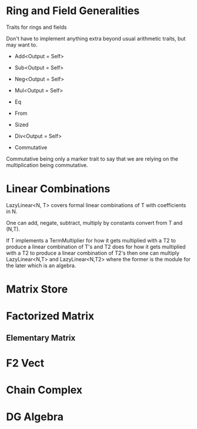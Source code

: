 # Ring and Field Generalities

Traits for rings and fields

Don't have to implement anything extra beyond usual arithmetic traits, but may want to.
- Add<Output = Self>
- Sub<Output = Self>
- Neg<Output = Self>
- Mul<Output = Self>
- Eq
- From<usize>
- Sized

- Div<Output = Self>
- Commutative

Commutative being only a marker trait to say that we are relying on the multiplication being commutative.

# Linear Combinations

LazyLinear<N, T> covers formal linear combinations of T with coefficients in N.

One can add, negate, subtract, multiply by constants convert from T and (N,T).

If T implements a TermMultiplier for how it gets multiplied with a T2 to produce a linear combination of T's and
T2 does for how it gets multiplied with a T2 to produce a linear combination of T2's then one can multiply
LazyLinear<N,T> and LazyLinear<N,T2> where the former is the module for the later which is an algebra.

# Matrix Store

# Factorized Matrix

## Elementary Matrix

# F2 Vect

# Chain Complex

# DG Algebra